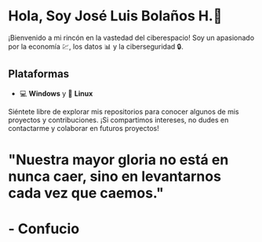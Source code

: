 # Hola, Soy José Luis Bolaños H.🚀

¡Bienvenido a mi rincón en la vastedad del ciberespacio! Soy un apasionado por la economía 💹, los datos 📊 y la ciberseguridad 🔒.

## Plataformas
- 💻 **Windows** y 🐧 **Linux**

Siéntete libre de explorar mis repositorios para conocer algunos de mis proyectos y contribuciones. ¡Si compartimos intereses, no dudes en contactarme y colaborar en futuros proyectos!

# "Nuestra mayor gloria no está en nunca caer, sino en levantarnos cada vez que caemos." 
# - Confucio
